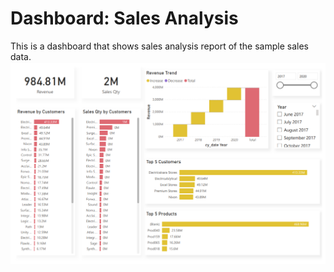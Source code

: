 # Dashboard: Sales Analysis
This is a dashboard that shows sales analysis report of the sample sales data. 
![Dashboard](Dashboard_image.png)
